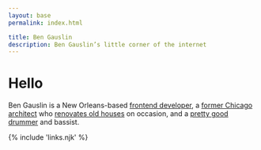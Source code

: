 ```yaml
---
layout: base
permalink: index.html

title: Ben Gauslin
description: Ben Gauslin’s little corner of the internet
---
```

# Hello

Ben Gauslin is a New Orleans-based [frontend developer][github], a [former Chicago architect][hfac] who [renovates old houses][shotgun] on occasion, and a [pretty good drummer][pietasters] and bassist.

[github]: https://github.com/bgauslin
[hfac]: https://www.shaferarch.com/house-for-an-art-collector
[shotgun]: https://slides.gauslin.com/shotgun
[pietasters]: https://itunes.apple.com/us/album/the-pietasters/id279772735

{% include 'links.njk' %}